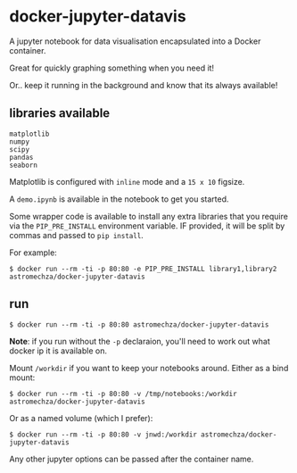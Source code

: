 # docker-jupyter-datavis

A jupyter notebook for data visualisation encapsulated into a Docker container.

Great for quickly graphing something when you need it!

Or.. keep it running in the background and know that its always available!

## libraries available

```
matplotlib
numpy
scipy
pandas
seaborn
```

Matplotlib is configured with `inline` mode and a `15 x 10` figsize.

A `demo.ipynb` is available in the notebook to get you started.

Some wrapper code is available to install any extra libraries that you require via
the `PIP_PRE_INSTALL` environment variable. IF provided, it will be split by commas
and passed to `pip install`.

For example:

```
$ docker run --rm -ti -p 80:80 -e PIP_PRE_INSTALL library1,library2 astromechza/docker-jupyter-datavis
```

## run

```
$ docker run --rm -ti -p 80:80 astromechza/docker-jupyter-datavis
```

**Note**: if you run without the `-p` declaraion, you'll need to work out what
docker ip it is available on.

Mount `/workdir` if you want to keep your notebooks around. Either as a bind mount:

```
$ docker run --rm -ti -p 80:80 -v /tmp/notebooks:/workdir astromechza/docker-jupyter-datavis
```

Or as a named volume (which I prefer):

```
$ docker run --rm -ti -p 80:80 -v jnwd:/workdir astromechza/docker-jupyter-datavis
```

Any other jupyter options can be passed after the container name.
